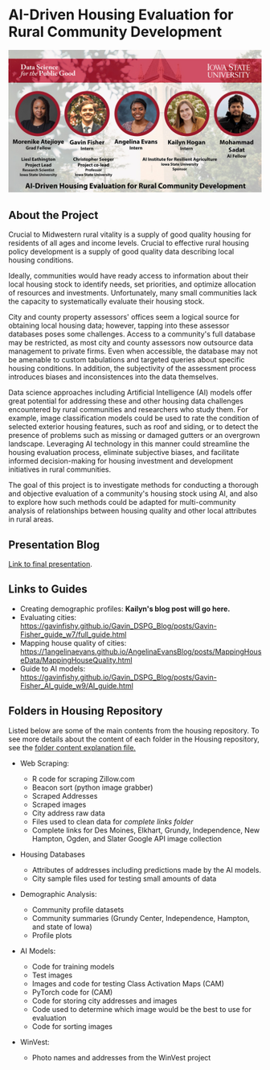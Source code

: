 # AI-Driven Housing Evaluation for Rural Community Development


<img src="Housing_Cover_Photo.jpg" alt="Housing cover photo" style="width:800px;" class="center"/>



## About the Project

Crucial to Midwestern rural vitality is a supply of good quality housing for residents of all ages and income levels. Crucial to effective rural housing policy development is a supply of good quality data describing local housing conditions.

Ideally, communities would have ready access to information about their local housing stock to identify needs, set priorities, and optimize allocation of resources and investments. Unfortunately, many small communities lack the capacity to systematically evaluate their housing stock.

City and county property assessors' offices seem a logical source for obtaining local housing data; however, tapping into these assessor databases poses some challenges. Access to a community's full database may be restricted, as most city and county assessors now outsource data management to private firms. Even when accessible, the database may not be amenable to custom tabulations and targeted queries about specific housing conditions. In addition, the subjectivity of the assessment process introduces biases and inconsistences into the data themselves.

Data science approaches including Artificial Intelligence (AI) models offer great potential for addressing these and other housing data challenges encountered by rural communities and researchers who study them. For example, image classification models could be used to rate the condition of selected exterior housing features, such as roof and siding, or to detect the presence of problems such as missing or damaged gutters or an overgrown landscape. Leveraging AI technology in this manner could streamline the housing evaluation process, eliminate subjective biases, and facilitate informed decision-making for housing investment and development initiatives in rural communities.

The goal of this project is to investigate methods for conducting a thorough and objective evaluation of a community's housing stock using AI, and also to explore how such methods could be adapted for multi-community analysis of relationships between housing quality and other local attributes in rural areas.


## Presentation Blog

[Link to final presentation](https://morenikeope.github.io/Atejioye_Blog/posts/Report_Draft/Report_Draft.html).

## Links to Guides

+ Creating demographic profiles: **Kailyn's blog post will go here.**
+ Evaluating cities: https://gavinfishy.github.io/Gavin_DSPG_Blog/posts/Gavin-Fisher_guide_w7/full_guide.html
+ Mapping house quality of cities: https://1angelinaevans.github.io/AngelinaEvansBlog/posts/MappingHouseData/MappingHouseQuality.html
+ Guide to AI models: https://gavinfishy.github.io/Gavin_DSPG_Blog/posts/Gavin-Fisher_AI_guide_w9/AI_guide.html



## Folders in Housing Repository

Listed below are some of the main contents from the housing repository. To see more details about the content of each folder in the Housing repository, see the [folder content explanation file.](folder_contents.txt)

+ Web Scraping:
   - R code for scraping Zillow.com
   - Beacon sort (python image grabber)
   - Scraped Addresses
   - Scraped images
   - City address raw data
	- Files used to clean data for _complete links folder_
   - Complete links for Des Moines, Elkhart, Grundy, Independence, New Hampton, Ogden, and Slater Google API image collection

+ Housing Databases
   - Attributes of addresses including predictions made by the AI models.
   - City sample files used for testing small amounts of data
  
+ Demographic Analysis:
	- Community profile datasets
	- Community summaries (Grundy Center, Independence, Hampton, and state of Iowa)
	- Profile plots


+ AI Models:
	- Code for training models
	- Test images
	- Images and code for testing Class Activation Maps (CAM)
	- PyTorch code for (CAM)
  	- Code for storing city addresses and images
   	- Code used to determine which image would be the best to use for evaluation
   	- Code for sorting images
  

+ WinVest:
  - Photo names and addresses from the WinVest project

 
